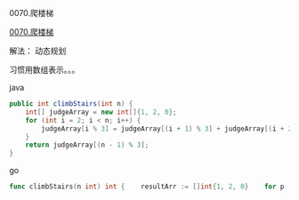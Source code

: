 0070.爬楼梯

[0070.爬楼梯
](https://leetcode-cn.com/problems/climbing-stairs/)

解法： 动态规划

习惯用数组表示。。。

java

```java
public int climbStairs(int n) {
    int[] judgeArray = new int[]{1, 2, 0};
    for (int i = 2; i < n; i++) {
        judgeArray[i % 3] = judgeArray[(i + 1) % 3] + judgeArray[(i + 2) % 3];
    }
    return judgeArray[(n - 1) % 3];
}
```

go

```go
func climbStairs(n int) int {    resultArr := []int{1, 2, 0}    for p := 2; p < n; p++ {        resultArr[p%3] = resultArr[(p+1)%3] + resultArr[(p+2)%3]    }    return resultArr[(n-1)%3]}
```


